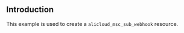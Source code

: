 ## Introduction

This example is used to create a `alicloud_msc_sub_webhook` resource.

<!-- BEGIN_TF_DOCS -->

<!-- END_TF_DOCS -->
